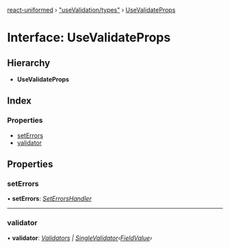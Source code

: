 [react-uniformed](../README.md) › ["useValidation/types"](../modules/_usevalidation_types_.md) › [UseValidateProps](_usevalidation_types_.usevalidateprops.md)

# Interface: UseValidateProps

## Hierarchy

* **UseValidateProps**

## Index

### Properties

* [setErrors](_usevalidation_types_.usevalidateprops.md#seterrors)
* [validator](_usevalidation_types_.usevalidateprops.md#validator)

## Properties

###  setErrors

• **setErrors**: *[SetErrorsHandler](_useerrors_.seterrorshandler.md)*

___

###  validator

• **validator**: *[Validators](../modules/_usevalidation_types_.md#validators) | [SingleValidator](_usevalidation_types_.singlevalidator.md)‹[FieldValue](../modules/_usefields_.md#fieldvalue)›*

